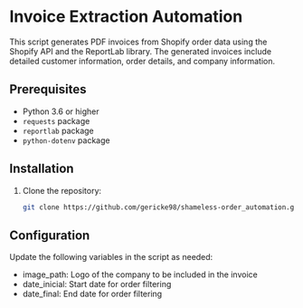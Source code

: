# Invoice Extraction Automation

This script generates PDF invoices from Shopify order data using the Shopify API and the ReportLab library. The generated invoices include detailed customer information, order details, and company information.

## Prerequisites

- Python 3.6 or higher
- `requests` package
- `reportlab` package
- `python-dotenv` package

## Installation

1. Clone the repository:

   ```bash
   git clone https://github.com/gericke98/shameless-order_automation.git
   ```

## Configuration

Update the following variables in the script as needed:

- image_path: Logo of the company to be included in the invoice
- date_inicial: Start date for order filtering
- date_final: End date for order filtering
